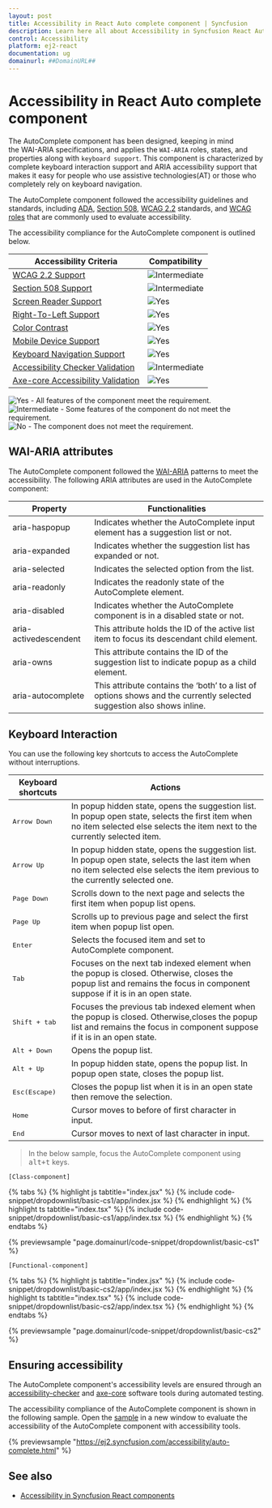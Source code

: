 ```yaml
---
layout: post
title: Accessibility in React Auto complete component | Syncfusion
description: Learn here all about Accessibility in Syncfusion React Auto complete component of Syncfusion Essential JS 2 and more.
control: Accessibility 
platform: ej2-react
documentation: ug
domainurl: ##DomainURL##
---
```


# Accessibility in React Auto complete component

The AutoComplete component has been designed, keeping in mind the WAI-ARIA specifications, and applies the `WAI-ARIA` roles, states, and properties along with `keyboard support`. This component is characterized by complete keyboard interaction support and ARIA accessibility support that makes it easy for people who use assistive technologies(AT) or those who completely rely on keyboard navigation.

The AutoComplete component followed the accessibility guidelines and standards, including [ADA](https://www.ada.gov/), [Section 508](https://www.section508.gov/), [WCAG 2.2](https://www.w3.org/TR/WCAG22/) standards, and [WCAG roles](https://www.w3.org/TR/wai-aria/#roles) that are commonly used to evaluate accessibility.

The accessibility compliance for the AutoComplete component is outlined below.

| Accessibility Criteria | Compatibility |
| -- | -- |
| [WCAG 2.2 Support](../common/accessibility#accessibility-standards) | <img src="https://cdn.syncfusion.com/content/images/landing-page/intermediate.png" alt="Intermediate"> |
| [Section 508 Support](../common/accessibility#accessibility-standards) | <img src="https://cdn.syncfusion.com/content/images/landing-page/intermediate.png" alt="Intermediate"> |
| [Screen Reader Support](../common/accessibility#screen-reader-support) | <img src="https://cdn.syncfusion.com/content/images/landing-page/yes.png" alt="Yes"> |
| [Right-To-Left Support](../common/accessibility#right-to-left-support) | <img src="https://cdn.syncfusion.com/content/images/landing-page/yes.png" alt="Yes"> |
| [Color Contrast](../common/accessibility#color-contrast) | <img src="https://cdn.syncfusion.com/content/images/landing-page/yes.png" alt="Yes"> |
| [Mobile Device Support](../common/accessibility#mobile-device-support) | <img src="https://cdn.syncfusion.com/content/images/landing-page/yes.png" alt="Yes"> |
| [Keyboard Navigation Support](../common/accessibility#keyboard-navigation-support) | <img src="https://cdn.syncfusion.com/content/images/landing-page/yes.png" alt="Yes"> |
| [Accessibility Checker Validation](../common/accessibility#ensuring-accessibility) | <img src="https://cdn.syncfusion.com/content/images/landing-page/intermediate.png" alt="Intermediate"> |
| [Axe-core Accessibility Validation](../common/accessibility#ensuring-accessibility) | <img src="https://cdn.syncfusion.com/content/images/landing-page/yes.png" alt="Yes"> |

<style>
    .post .post-content img {
        display: inline-block;
        margin: 0.5em 0;
    }
</style>
<div><img src="https://cdn.syncfusion.com/content/images/landing-page/yes.png" alt="Yes"> - All features of the component meet the requirement.</div>

<div><img src="https://cdn.syncfusion.com/content/images/landing-page/intermediate.png" alt="Intermediate"> - Some features of the component do not meet the requirement.</div>

<div><img src="https://cdn.syncfusion.com/content/images/landing-page/no.png" alt="No"> - The component does not meet the requirement.</div>


## WAI-ARIA attributes

The AutoComplete component followed the [WAI-ARIA](https://www.w3.org/WAI/ARIA/apg/patterns/combobox/examples/combobox-autocomplete-list/) patterns to meet the accessibility. The following ARIA attributes are used in the AutoComplete component:

| **Property** | **Functionalities** |
| --- | --- |
| aria-haspopup | Indicates whether the AutoComplete input element has a suggestion list or not. |
| aria-expanded | Indicates whether the suggestion list has expanded or not. |
| aria-selected | Indicates the selected option from the list. |
| aria-readonly | Indicates the readonly state of the AutoComplete element. |
| aria-disabled | Indicates whether the AutoComplete component is in a disabled state or not.|
| aria-activedescendent | This attribute holds the ID of the active list item to focus its descendant child element. |
| aria-owns | This attribute contains the ID of the suggestion list to indicate popup as a child element. |
| aria-autocomplete | This attribute contains the ‘both’ to a list of options shows and the currently selected suggestion also shows inline. |

## Keyboard Interaction

You can use the following key shortcuts to access the AutoComplete without interruptions.

| **Keyboard shortcuts** | **Actions** |
| --- | --- |
| <kbd>Arrow Down</kbd> | In popup hidden state, opens the suggestion list. In popup open state, selects the first item when no item selected else selects the item next to the currently selected item. |
| <kbd>Arrow Up</kbd> | In popup hidden state, opens the suggestion list. In popup open state, selects the last item when no item selected else selects the item previous to the currently selected one. |
| <kbd>Page Down</kbd> | Scrolls down to the next page and selects the first item when popup list opens. |
| <kbd>Page Up</kbd> | Scrolls up to previous page and select the first item when popup list open. |
| <kbd>Enter</kbd> | Selects the focused item and set to AutoComplete component. |
| <kbd>Tab</kbd> | Focuses on the next tab indexed element when the popup is closed. Otherwise, closes the popup list and remains the focus in component suppose if it is in an open state. |
| <kbd>Shift + tab </kbd> | Focuses the previous tab indexed element when the popup is closed.  Otherwise,closes the popup list and remains the focus in component suppose if it is in an open state. |
| <kbd>Alt + Down</kbd> | Opens the popup list. |
| <kbd>Alt + Up</kbd> | In popup hidden state, opens the popup list. In popup open state, closes the popup list. |
| <kbd>Esc(Escape)</kbd> | Closes the popup list when it is in an open state then remove the selection. |
| <kbd>Home</kbd> |Cursor moves to before of first character in input. |
| <kbd>End</kbd> | Cursor moves to next of last character in input. |

> In the below sample, focus the AutoComplete component using <kbd>alt+t</kbd> keys.

`[Class-component]`

{% tabs %}
{% highlight js tabtitle="index.jsx" %}
{% include code-snippet/dropdownlist/basic-cs1/app/index.jsx %}
{% endhighlight %}
{% highlight ts tabtitle="index.tsx" %}
{% include code-snippet/dropdownlist/basic-cs1/app/index.tsx %}
{% endhighlight %}
{% endtabs %}

 {% previewsample "page.domainurl/code-snippet/dropdownlist/basic-cs1" %}

`[Functional-component]`

{% tabs %}
{% highlight js tabtitle="index.jsx" %}
{% include code-snippet/dropdownlist/basic-cs2/app/index.jsx %}
{% endhighlight %}
{% highlight ts tabtitle="index.tsx" %}
{% include code-snippet/dropdownlist/basic-cs2/app/index.tsx %}
{% endhighlight %}
{% endtabs %}

 {% previewsample "page.domainurl/code-snippet/dropdownlist/basic-cs2" %}

## Ensuring accessibility

The AutoComplete component's accessibility levels are ensured through an [accessibility-checker](https://www.npmjs.com/package/accessibility-checker) and [axe-core](https://www.npmjs.com/package/axe-core) software tools during automated testing.

The accessibility compliance of the AutoComplete component is shown in the following sample. Open the [sample](https://ej2.syncfusion.com/accessibility/auto-complete.html) in a new window to evaluate the accessibility of the AutoComplete component with accessibility tools.

{% previewsample "https://ej2.syncfusion.com/accessibility/auto-complete.html" %}

## See also

* [Accessibility in Syncfusion React components](../common/accessibility)